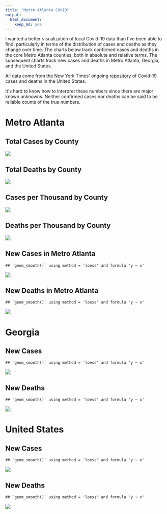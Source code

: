 ```yaml
---
title: "Metro Atlanta COVID"
output: 
  html_document: 
    keep_md: yes
---
```




I wanted a better visualization of local Covid-19 data than I've been able to 
find, particularly in terms of the distribution of cases and deaths
as they change over time. The charts below track confirmed cases and deaths in 
the core Metro Atlanta counties, both in absolute and relative terms. The 
subsequent charts track new cases and deaths in Metro Atlanta, Georgia, and the 
United States.

All data come from the New York Times' ongoing [repository](https://github.com/nytimes/covid-19-data) 
of Covid-19 cases and deaths in the United States.

It's hard to know how to interpret these numbers since there are major known
unknowns. Neither confirmed cases nor deaths can be said to be reliable counts
of the true numbers.

# Metro Atlanta

## Total Cases by County

![](Metro_Atlanta-_COVID_files/figure-html/atl_cases_absolute-1.png)<!-- -->

## Total Deaths by County

![](Metro_Atlanta-_COVID_files/figure-html/atl_deaths_absolute-1.png)<!-- -->

## Cases per Thousand by County

![](Metro_Atlanta-_COVID_files/figure-html/atl_relative_cases-1.png)<!-- -->

## Deaths per Thousand by County

![](Metro_Atlanta-_COVID_files/figure-html/alt_relative_deaths-1.png)<!-- -->

## New Cases in Metro Atlanta


```
## `geom_smooth()` using method = 'loess' and formula 'y ~ x'
```

![](Metro_Atlanta-_COVID_files/figure-html/atl_new_cases-1.png)<!-- -->

## New Deaths in Metro Atlanta


```
## `geom_smooth()` using method = 'loess' and formula 'y ~ x'
```

![](Metro_Atlanta-_COVID_files/figure-html/atl_new_deaths-1.png)<!-- -->


# Georgia

## New Cases


```
## `geom_smooth()` using method = 'loess' and formula 'y ~ x'
```

![](Metro_Atlanta-_COVID_files/figure-html/georgia_new_cases-1.png)<!-- -->

## New Deaths


```
## `geom_smooth()` using method = 'loess' and formula 'y ~ x'
```

![](Metro_Atlanta-_COVID_files/figure-html/georgia_new_deaths-1.png)<!-- -->


# United States

## New Cases


```
## `geom_smooth()` using method = 'loess' and formula 'y ~ x'
```

![](Metro_Atlanta-_COVID_files/figure-html/us_cases-1.png)<!-- -->

## New Deaths


```
## `geom_smooth()` using method = 'loess' and formula 'y ~ x'
```

![](Metro_Atlanta-_COVID_files/figure-html/us_deaths-1.png)<!-- -->

